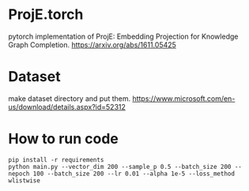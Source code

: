 # ProjE.torch

pytorch implementation of ProjE: Embedding Projection for Knowledge Graph Completion.
https://arxiv.org/abs/1611.05425

# Dataset
make dataset directory and put them.
https://www.microsoft.com/en-us/download/details.aspx?id=52312

# How to run code

```
pip install -r requirements
python main.py --vector_dim 200 --sample_p 0.5 --batch_size 200 --nepoch 100 --batch_size 200 --lr 0.01 --alpha 1e-5 --loss_method wlistwise
```